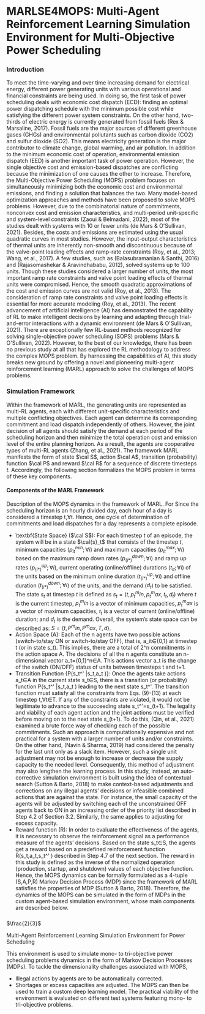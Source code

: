 # MARLSE4MOPS: Multi-Agent Reinforcement Learning Simulation Environment for Multi-Objective Power Scheduling

### Introduction
To meet the time-varying and over time increasing demand for electrical energy, different power generating units with various operational and financial constraints are being used. In doing so, the first task of power scheduling deals with economic cost dispatch (ECD): finding an optimal power dispatching schedule with the minimum possible cost while satisfying the different power system constraints. On the other hand, two-thirds of electric energy is currently generated from fossil fuels (Rex & Marsaline, 2017). Fossil fuels are the major sources of different greenhouse gases (GHGs) and environmental pollutants such as carbon dioxide (CO2) and sulfur dioxide (SO2). This means electricity generation is the major contributor to climate change, global warming, and air pollution. In addition to the minimum economic cost of operation, environmental emission dispatch (EED) is another important task of power operation. However, the single objective cost and emission-based dispatches are conflicting because the minimization of one causes the other to increase. Therefore, the Multi-Objective Power Scheduling (MOPS) problem focuses on simultaneously minimizing both the economic cost and environmental emissions, and finding a solution that balances the two.
	Many model-based optimization approaches and methods have been proposed to solve MOPS problems. However, due to the combinatorial nature of commitments, nonconvex cost and emission characteristics, and multi-period unit-specific and system-level constraints (Zaoui & Belmadani, 2022), most of the studies dealt with systems with 10 or fewer units (de Mars & O'Sullivan, 2021). Besides, the costs and emissions are estimated using the usual quadratic curves in most studies. However, the input-output characteristics of thermal units are inherently non-smooth and discontinuous because of the valve-point loading effects and ramp-rate constraints (Roy, et al., 2013; Wang, et al., 2017). A few studies, such as (Balasubramanian & Santhi, 2016) and (Rajasomashekar & Aravindhababu, 2012), solved systems up to 100 units. Though these studies considered a larger number of units, the most important ramp rate constraints and valve point loading effects of thermal units were compromised. Hence, the smooth quadratic approximations of the cost and emission curves are not valid (Roy, et al., 2013). The consideration of ramp rate constraints and valve point loading effects is essential for more accurate modeling (Roy, et al., 2013).
	The recent advancement of artificial intelligence (AI) has demonstrated the capability of RL to make intelligent decisions by learning and adapting through trial-and-error interactions with a dynamic environment (de Mars & O'Sullivan, 2021). There are exceptionally few RL-based methods recognized for solving single-objective power scheduling (SOPS) problems (Mars & O'Sullivan, 2022). However, to the best of our knowledge, there has been no previous study at all that has explored the RL methodology to address the complex MOPS problem. By harnessing the capabilities of AI, this study breaks new ground by offering a novel and pioneering multi-agent reinforcement learning (MARL) approach to solve the challenges of MOPS problems.
### Simulation Framework
Within the framework of MARL, the generating units are represented as multi-RL agents, each with different unit-specific characteristics and multiple conflicting objectives. Each agent can determine its corresponding commitment and load dispatch independently of others. However, the joint decision of all agents should satisfy the demand at each period of the scheduling horizon and then minimize the total operation cost and emission level of the entire planning horizon. As a result, the agents are cooperative types of multi-RL agents (Zhang, et al., 2021). 
	The framework MARL manifests the form of state $\cal S$, action  $\cal A$, transition (probability) function  $\cal P$ and reward  $\cal R$ for a sequence of discrete timesteps $t$. Accordingly, the following section formalizes the MOPS problem in terms of these key components.
#### Components of the MARL Framework

Description of the MOPS dynamics in the framework of MARL. 
For Since the scheduling horizon is an hourly divided day, each hour of a day is considered a timestep t,∀t.  Hence, one cycle of determination of commitments and load dispatches for a day represents a complete episode. 
- \textbf{State Space} ($\cal S$): For each timestep $t$ of an episode, the system will be in a state $\cal{s}_t$ that consists of the timestep $t$, minimum capacities ($p_{it}^{min};\forall i$) and maximum capacities ($p_{it}^{max};\forall i$)  based on the maximum ramp down rates ($p_{(i*)}^{down};\forall i$) and ramp up rates ($p_{(i*)}^{up};\forall i$), current operating (online/offline) durations ($t_{it};\forall i$) of the units based on the minimum online duration ($t_{(i*)}^{up};\forall i$) and offline duration ($t_{(i*)}^{down};\forall i$) of the units, and the demand ($d_t$) to be satisfied. The state $s_t$ at timestep $t$ is defined as $s_t=(t,p_t^min,p_t^max,t_t,d_t)$ where $t$ is the current timestep, $p_t^min$ is a vector of minimum capacities, $p_t^max$ is a vector of maximum capacities, $t_t$ is a vector of current (online/offline) duration; and $d_t$ is the demand. Overall, the system’s state space can be described as: $S=(t,P^min,P^max,T,d)$. 
- Action Space (A): Each of the n agents have two possible actions (switch-to/stay ON or switch-to/stay OFF), that is, a_it∈{0,1} at timestep t (or in state s_t). This implies, there are a total of 2^n commitments in the action space A. The decisions of all the n agents constitute an n-dimensional vector a_t={0,1}^n∈A. This actions vector a_t is the change of the switch (ON/OFF) status of units between timesteps t and t+1.
- Transition Function {P(s_t^' |s_t,a_t )}: Once the agents take actions a_t∈A in the current state s_t∈S, there is a transition (or probability) function P(s_t^' |s_t,a_t ) leading to the next state s_t^'. The transition function must satisfy all the constraints from Eqs. (9)-(13) at each timestep t,∀t∈T. If any of the constraints are violated, it would not be legitimate to advance to the succeeding state s_t^'=s_(t+1). The legality and viability of each agent action and the joint actions must be verified before moving on to the next state s_(t+1). To do this, (Qin, et al., 2021) examined a brute force way of checking each of the possible commitments. Such an approach is computationally expensive and not practical for a system with a larger number of units and/or constraints. On the other hand, (Navin & Sharma, 2019) had considered the penalty for the last unit only as a slack item. However, such a single unit adjustment may not be enough to increase or decrease the supply capacity to the needed level. Consequently, this method of adjustment may also lengthen the learning process. In this study, instead, an auto-corrective simulation environment is built using the idea of contextual search (Sutton & Barto, 2018) to make context-based adjustments and corrections on any illegal agents’ decisions or infeasible combined actions that are against the state. For instance, the small capacity of the agents will be adjusted by switching each of the unconstrained OFF agents back to ON in an increasing order of the priority list described in Step 4.2 of Section 3.2. Similarly, the same applies to adjusting for excess capacity.
- Reward function (R): In order to evaluate the effectiveness of the agents, it is necessary to observe the reinforcement signal as a performance measure of the agents’ decisions. Based on the state s_t∈S, the agents get a reward based on a predefined reinforcement function  R(s_t,a_t,s_t^' ) described in Step 4.7 of the next section. The reward in this study is defined as the inverse of the normalized operation (production, startup, and shutdown) values of each objective function. 
	Hence, the MOPS dynamics can be formally formulated as a 4-tuple (S,A,P,R) Markov Decision Process (MDP) since the framework of MARL satisfies the properties of MDP (Sutton & Barto, 2018). Therefore, the dynamics of the MOPS can be simulated in the form of MDPs in the custom agent-based simulation environment, whose main components are described below.
#####



 

$\frac{2}{3}$

Multi-Agent Reinforcement Learning Simulation Environment for Power Scheduling

This environment is used to simulate mono- to tri-objective power scheduling problems dynamics in the form of Markov Decision Processes (MDPs).
To tackle the dimensionality challenges associated with MOPS, 
- Illegal actions by agents are to be automatically corrected.
- Shortages or excess capacities are adjusted.
The MDPS can then be used to train a custom deep learning model.
The practical viability of the environment is evaluated on different test systems featuring mono- to tri-objective problems.
